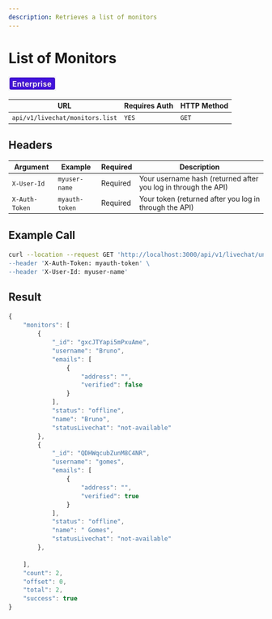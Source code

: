 ```yaml
---
description: Retrieves a list of monitors
---
```


# List of Monitors

![](../../../../../../../.gitbook/assets/enterprise.jpg)

| URL                             | Requires Auth | HTTP Method |
| ------------------------------- | ------------- | ----------- |
| `api/v1/livechat/monitors.list` | `YES`         | `GET`       |

## Headers

| Argument       | Example        | Required | Description                                                    |
| -------------- | -------------- | -------- | -------------------------------------------------------------- |
| `X-User-Id`    | `myuser-name`  | Required | Your username hash (returned after you log in through the API) |
| `X-Auth-Token` | `myauth-token` | Required | Your token (returned after you log in through the API)         |

## Example Call

```bash
curl --location --request GET 'http://localhost:3000/api/v1/livechat/units.list\
--header 'X-Auth-Token: myauth-token' \
--header 'X-User-Id: myuser-name'
```

## Result

```javascript
{
    "monitors": [
        {
            "_id": "gxcJTYapi5mPxuAme",
            "username": "Bruno",
            "emails": [
                {
                    "address": "",
                    "verified": false
                }
            ],
            "status": "offline",
            "name": "Bruno",
            "statusLivechat": "not-available"
        },
        {
            "_id": "QDHWqcubZunM8C4NR",
            "username": "gomes",
            "emails": [
                {
                    "address": "",
                    "verified": true
                }
            ],
            "status": "offline",
            "name": " Gomes",
            "statusLivechat": "not-available"
        },
        
    ],
    "count": 2,
    "offset": 0,
    "total": 2,
    "success": true
}
```
